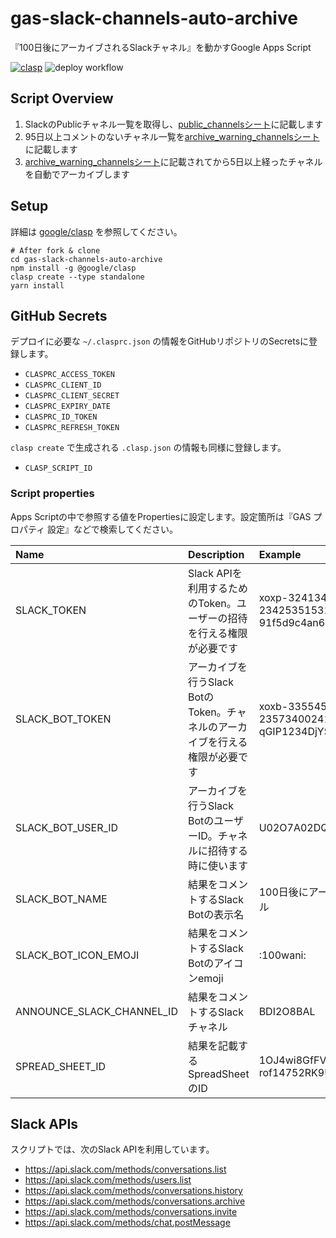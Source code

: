 # gas-slack-channels-auto-archive
『100日後にアーカイブされるSlackチャネル』を動かすGoogle Apps Script

[![clasp](https://img.shields.io/badge/built%20with-clasp-4285f4.svg)](https://github.com/google/clasp)
![deploy workflow](https://github.com/konifar/gas-slack-channels-auto-archive/actions/workflows/deploy.yml/badge.svg)

## Script Overview

1. SlackのPublicチャネル一覧を取得し、[public_channelsシート](https://docs.google.com/spreadsheets/d/1OJ4wi8GfFVh6a-rof14752RK9UOtLeoJAr26_yQo7m0/edit#gid=0)に記載します
2. 95日以上コメントのないチャネル一覧を[archive_warning_channelsシート](https://docs.google.com/spreadsheets/d/1OJ4wi8GfFVh6a-rof14752RK9UOtLeoJAr26_yQo7m0/edit#gid=713093396)に記載します
3. [archive_warning_channelsシート](https://docs.google.com/spreadsheets/d/1OJ4wi8GfFVh6a-rof14752RK9UOtLeoJAr26_yQo7m0/edit#gid=713093396)に記載されてから5日以上経ったチャネルを自動でアーカイブします

## Setup

詳細は [google/clasp](https://github.com/google/clasp) を参照してください。

```shell
# After fork & clone
cd gas-slack-channels-auto-archive
npm install -g @google/clasp
clasp create --type standalone
yarn install
```

## GitHub Secrets

デプロイに必要な `~/.clasprc.json` の情報をGitHubリポジトリのSecretsに登録します。

- `CLASPRC_ACCESS_TOKEN`
- `CLASPRC_CLIENT_ID`
- `CLASPRC_CLIENT_SECRET`
- `CLASPRC_EXPIRY_DATE`
- `CLASPRC_ID_TOKEN`
- `CLASPRC_REFRESH_TOKEN`

`clasp create` で生成される `.clasp.json` の情報も同様に登録します。 

- `CLASP_SCRIPT_ID`

### Script properties

Apps Scriptの中で参照する値をPropertiesに設定します。設定箇所は『GAS プロパティ 設定』などで検索してください。

Name | Description | Example
:-- | :-- | :--
SLACK_TOKEN | Slack APIを利用するためのToken。ユーザーの招待を行える権限が必要です | xoxp-3241341353-13423423423-234253515315-91f5d9c4an64ddd7535e6edf1c3126aa
SLACK_BOT_TOKEN | アーカイブを行うSlack BotのToken。チャネルのアーカイブを行える権限が必要です | xoxb-33554526158-2357340024131-qGIP1234DjYShIHGOERJRfF5AB
SLACK_BOT_USER_ID | アーカイブを行うSlack BotのユーザーID。チャネルに招待する時に使います | U02O7A02DQB
SLACK_BOT_NAME | 結果をコメントするSlack Botの表示名 | 100日後にアーカイブされるSlackチャネル
SLACK_BOT_ICON_EMOJI | 結果をコメントするSlack Botのアイコンemoji | :100wani:
ANNOUNCE_SLACK_CHANNEL_ID | 結果をコメントするSlackチャネル | BDI2O8BAL
SPREAD_SHEET_ID | 結果を記載するSpreadSheetのID | 1OJ4wi8GfFVh6a-rof14752RK9UOtLeoJAr26_yQo7m0

## Slack APIs

スクリプトでは、次のSlack APIを利用しています。

- https://api.slack.com/methods/conversations.list
- https://api.slack.com/methods/users.list
- https://api.slack.com/methods/conversations.history
- https://api.slack.com/methods/conversations.archive
- https://api.slack.com/methods/conversations.invite
- https://api.slack.com/methods/chat.postMessage

